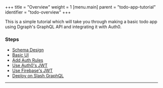 +++
title = "Overview"
weight = 1
[menu.main]
    parent = "todo-app-tutorial"
    identifier = "todo-overview"
+++

This is a simple tutorial which will take you through making a basic todo app using Dgraph's GraphQL API and integrating it with Auth0.

### Steps

- [Schema Design](/graphql/todo-app-tutorial/todo-schema-design)
- [Basic UI](/graphql/todo-app-tutorial/todo-ui)
- [Add Auth Rules](/graphql/todo-app-tutorial/todo-auth-rules)
- [Use Auth0's JWT](/graphql/todo-app-tutorial/todo-auth0-jwt)
- [Use Firebase's JWT](/graphql/todo-app-tutorial/todo-firebase-jwt)
- [Deploy on Slash GraphQL](/graphql/todo-app-tutorial/deploy)

---
